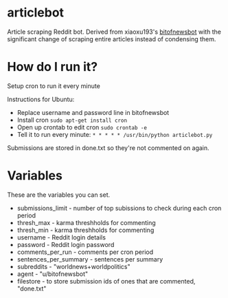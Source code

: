 articlebot
============

Article scraping Reddit bot. Derived from xiaoxu193's [bitofnewsbot](https://github.com/xiaoxu193/bitofnewsbot) with the significant change of scraping entire articles instead of condensing them.


How do I run it?
=====================
Setup cron to run it every minute

Instructions for Ubuntu:

* Replace username and password line in bitofnewsbot
* Install cron ``sudo apt-get install cron``
* Open up crontab to edit cron ``sudo crontab -e``
* Tell it to run every minute: ``* * * * * /usr/bin/python articlebot.py``


Submissions are stored in done.txt so they're not commented on again.

Variables
========
These are the variables you can set. 

* submissions_limit - number of top subissions to check during each cron period
* thresh_max - karma threshholds for commenting
* thresh_min - karma threshholds for commenting
* username - Reddit login details
* password - Reddit login password
* comments_per_run - comments per cron period
* sentences_per_summary - sentences per summary
* subreddits - "worldnews+worldpolitics"
* agent - "u/bitofnewsbot"
* filestore - to store submission ids of ones that are commented, "done.txt"
